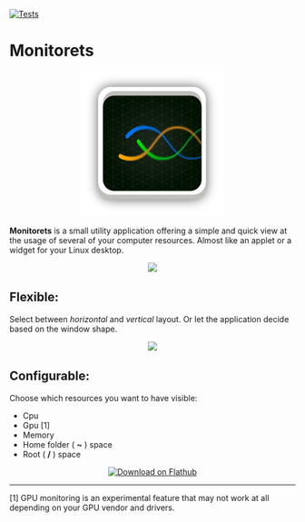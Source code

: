 [![Tests](https://github.com/jorchube/monitorets/actions/workflows/CI.yml/badge.svg)](https://github.com/jorchube/monitorets/actions/workflows/CI.yml)

# Monitorets

<p align="center">
    <img src="https://raw.githubusercontent.com/jorchube/monitorets/master/imgs/logo.svg" />
</p>

**Monitorets** is a small utility application offering a simple and quick view at the usage of several of your computer resources. Almost like an applet or a widget for your Linux desktop.

<p align="center">
    <img src="https://raw.githubusercontent.com/jorchube/monitorets/master/imgs/themeable.png" />
</p>

## Flexible:

Select between *horizontal* and *vertical* layout. Or let the application decide based on the window shape.

<p align="center">
    <img src="https://raw.githubusercontent.com/jorchube/monitorets/master/imgs/adaptable.png" />
</p>

## Configurable:

Choose which resources you want to have visible:
* Cpu
* Gpu \[1\]
* Memory
* Home folder ( **~** ) space
* Root ( **/** ) space


<p align="center">
    <a href='https://flathub.org/apps/details/io.github.jorchube.monitorets'>
        <img width='240' alt='Download on Flathub' src='https://flathub.org/assets/badges/flathub-badge-en.png'/>
    </a>
</p>

---

\[1\] GPU monitoring is an experimental feature that may not work at all depending on your GPU vendor and drivers.
